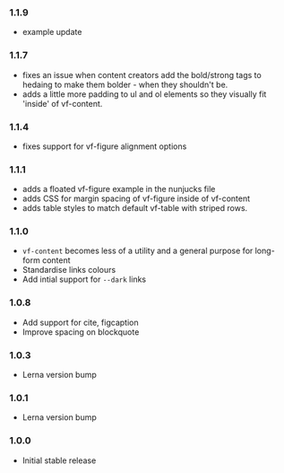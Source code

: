 ### 1.1.9

- example update

### 1.1.7

- fixes an issue when content creators add the bold/strong tags to hedaing to make them bolder - when they shouldn't be.
- adds a little more padding to ul and ol elements so they visually fit 'inside' of vf-content.

### 1.1.4

- fixes support for vf-figure alignment options

### 1.1.1

- adds a floated vf-figure example in the nunjucks file
- adds CSS for margin spacing of vf-figure inside of vf-content
- adds table styles to match default vf-table with striped rows.

### 1.1.0

- `vf-content` becomes less of a utility and a general purpose for long-form content
- Standardise links colours
- Add intial support for `--dark` links

### 1.0.8

- Add support for cite, figcaption
- Improve spacing on blockquote

### 1.0.3

- Lerna version bump

### 1.0.1

- Lerna version bump

### 1.0.0

- Initial stable release
